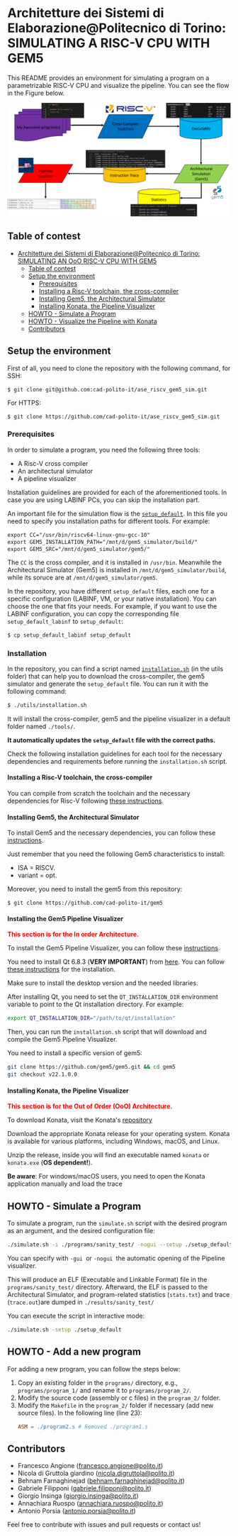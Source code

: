 # Architetture dei Sistemi di Elaborazione@Politecnico di Torino: SIMULATING A RISC-V CPU WITH GEM5

This README provides an environment for simulating a program on a parametrizable RISC-V CPU and visualize the pipeline. You can see the flow in the Figure below.


![flow](.images/gem5_workflow.png "Simulation flow")

## Table of contest
- [Architetture dei Sistemi di Elaborazione@Politecnico di Torino: SIMULATING AN OoO RISC-V CPU WITH GEM5](#architetture-dei-sistemi-di-elaborazionepolitecnico-di-torino-simulating-an-ooo-risc-v-cpu-with-gem5)
  - [Table of contest](#table-of-contest)
  - [Setup the environment](#setup-the-environment)
    - [Prerequisites](#prerequisites)
    - [Installing a Risc-V toolchain, the cross-compiler](#installing-a-risc-v-toolchain-the-cross-compiler)
    - [Installing Gem5, the Architectural Simulator](#installing-gem5-the-architectural-simulator)
    - [Installing Konata, the Pipeline Visualizer](#installing-konata-the-pipeline-visualizer)
  - [HOWTO - Simulate a Program](#howto---simulate-a-program)
  - [HOWTO - Visualize the Pipeline with Konata](#howto---visualize-the-pipeline-with-konata)
  - [Contributors](#contributors)

## Setup the environment 
First of all, you need to clone the repository with the following command, for SSH:
```
$ git clone git@github.com:cad-polito-it/ase_riscv_gem5_sim.git
```
For HTTPS:
```
$ git clone https://github.com/cad-polito-it/ase_riscv_gem5_sim.git
```

### Prerequisites
In order to simulate a program, you need the following three tools:
- A Risc-V cross compiler
- An architectural simulator
- A pipeline visualizer

Installation guidelines are provided for each of the aforementioned tools.
In case you are using LABINF PCs, you can skip the installation part.

An important file for the simulation flow is the [```setup_default```](./setup_default).
In this file you need to specify you installation paths for different tools.
For example:
```
export CC="/usr/bin/riscv64-linux-gnu-gcc-10"
export GEM5_INSTALLATION_PATH="/mnt/d/gem5_simulator/build/"
export GEM5_SRC="/mnt/d/gem5_simulator/gem5/"
```
The ```CC``` is the cross compiler, and it is installed in ```/usr/bin```. Meanwhile the Architectural Simulator (Gem5) is installed in ```/mnt/d/gem5_simulator/build```, while its soruce are at ```/mnt/d/gem5_simulator/gem5```.

In the repository, you have different ```setup_default``` files, each one for a specific configuration (LABINF, VM, or your native installation). You can choose the one that fits your needs. For example, if you want to use the LABINF configuration, you can copy the corresponding file ```setup_default_labinf``` to ```setup_default```:
```bash 
$ cp setup_default_labinf setup_default
```

### Installation 

In the repository, you can find a script named [```installation.sh```](./utils/installation.sh) (in the utils folder) that can help you to download the cross-compiler, the gem5 simulator and generate the ```setup_default``` file. You can run it with the following command:

```bash
$ ./utils/installation.sh
```
It will install the cross-compiler, gem5 and the pipeline visualizer in a default folder  named ```./tools/```. 

**It automatically updates the ```setup_default``` file with the correct paths.**

Check the following installation guidelines for each tool for the necessary dependencies and requirements before running the ```installation.sh``` script.
#### Installing a Risc-V toolchain, the cross-compiler

You can compile from scratch the toolchain and the necessary dependencies for Risc-V following [these instructions](https://github.com/riscv-collab/riscv-gnu-toolchain).


#### Installing Gem5, the Architectural Simulator
To install Gem5 and the necessary dependencies, you can follow these [instructions](https://www.gem5.org/documentation/general_docs/building).

Just remember that you need the following Gem5 characteristics to install:
- ISA = RISCV.
- variant = opt.

Moreover, you need to install the gem5 from this repository:
```
$ git clone https://github.com/cad-polito-it/gem5
```

#### Installing the Gem5 Pipeline Visualizer
**<span style="color:red">This section is for the In order Architecture.</span>**

To install the Gem5 Pipeline Visualizer, you can follow these [instructions](https://github.com/cad-polito-it/gem5_visualizer).

You need to install Qt 6.8.3 (**VERY IMPORTANT**) from [here](https://www.qt.io/download-qt-installer). 
You can follow [these instructions](https://doc.qt.io/qt-6/gettingstarted.html) for the installation.

Make sure to install the desktop version and the needed libraries.

After installing Qt, you need to set the ```QT_INSTALLATION_DIR``` environment variable to point to the Qt installation directory. For example:
```bash
export QT_INSTALLATION_DIR="/path/to/qt/installation"
```

Then, you can run the ```installation.sh``` script that will download and compile the Gem5 Pipeline Visualizer.

You need to install a specific version of gem5:
```bash
git clone https://github.com/gem5/gem5.git && cd gem5
git checkout v22.1.0.0
```

#### Installing Konata, the Pipeline Visualizer

**<span style="color:red">This section is for the Out of Order (OoO) Architecture.</span>**

To download Konata, visit the Konata's [repository](https://github.com/shioyadan/Konata/releases)

Download the appropriate Konata release for your operating system. Konata is available for various platforms, including Windows, macOS, and Linux.

Unzip the release, inside you will find an executable named ```konata``` or ```konata.exe``` (**OS dependent!**).

**Be aware**: For windows/macOS users, you need to open the Konata application manually and load the trace

## HOWTO - Simulate a Program

To simulate a program, run the `simulate.sh` script with the desired program as an argument, and the desired configuration file:  
```bash
./simulate.sh -i ./programs/sanity_test/ -nogui --setup ./setup_default
```

You can specify with `-gui `or `-nogui `the automatic opening of the Pipeline visualizer.

This will produce an ELF (Executable and Linkable Format) file in the `programs/sanity_test/` directory.
Afterward, the ELF is passed to the Architectural Simulator, and program-related statistics (```stats.txt```) and trace (```trace.out```)are dumped in ```./results/sanity_test/```

You can execute the script in interactive mode:
```bash
./simulate.sh -setup ./setup_default
```

## HOWTO - Add a new program
For adding a new program, you can follow the steps below:
1. Copy an existing folder in the `programs/` directory, e.g., `programs/program_1/` and rename it to `programs/program_2/`.
2. Modify the source code (assembly or c files) in the `program_2/` folder.
3. Modify the `Makefile` in the `program_2/` folder if necessary (add new source files). In the following line (line 23):
    ```makefile
    ASM = ./program2.s # Removed ./program1.s
    ```

## Contributors
- Francesco Angione (francesco.angione@polito.it)
- Nicola di Gruttola giardino (nicola.digruttola@polito.it)
- Behnam Farnaghinejad (behnam.farnaghinejad@polito.it)
- Gabriele Filipponi (gabriele.filipponi@polito.it)
- Giorgio Insinga (giorgio.insinga@polito.it)
- Annachiara Ruospo (annachiara.ruospo@polito.it)
- Antonio Porsia (antonio.porsia@polito.it)

Feel free to contribute with issues and pull requests or contact us!
